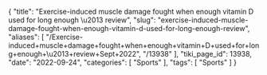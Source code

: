 {
    "title": "Exercise-induced muscle damage fought when enough vitamin D used for long enough \u2013 review",
    "slug": "exercise-induced-muscle-damage-fought-when-enough-vitamin-d-used-for-long-enough-review",
    "aliases": [
        "/Exercise-induced+muscle+damage+fought+when+enough+vitamin+D+used+for+long+enough+\u2013+review+Sept+2022",
        "/13938"
    ],
    "tiki_page_id": 13938,
    "date": "2022-09-24",
    "categories": [
        "Sports"
    ],
    "tags": [
        "Sports"
    ]
}